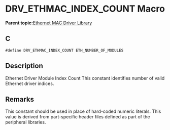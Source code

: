 # DRV\_ETHMAC\_INDEX\_COUNT Macro

**Parent topic:**[Ethernet MAC Driver Library](GUID-A4DC3D07-DDAD-4748-A855-304CA3439336.md)

## C

```
#define DRV_ETHMAC_INDEX_COUNT ETH_NUMBER_OF_MODULES 
```

## Description

Ethernet Driver Module Index Count This constant identifies number of valid Ethernet driver indices.

## Remarks

This constant should be used in place of hard-coded numeric literals. This value is derived from part-specific header files defined as part of the peripheral libraries.

